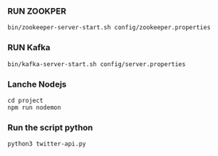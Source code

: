 ### RUN ZOOKPER 
```
bin/zookeeper-server-start.sh config/zookeeper.properties
```
### RUN Kafka 
```
bin/kafka-server-start.sh config/server.properties
```
### Lanche Nodejs 
```
cd project 
npm run nodemon
```

### Run the script python 
```
python3 twitter-api.py
```